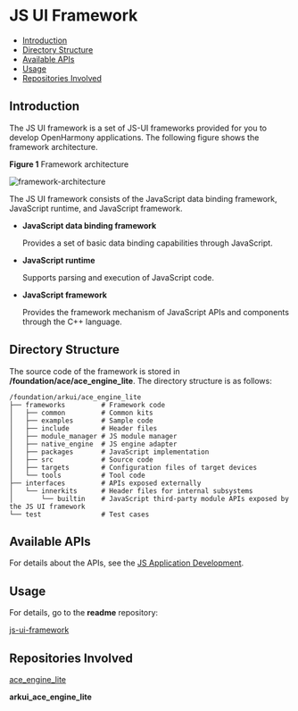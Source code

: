 # JS UI Framework<a name="EN-US_TOPIC_0000001125689015"></a>

-   [Introduction](#section11660541593)
-   [Directory Structure](#section1464106163817)
-   [Available APIs](#section1096322014288)
-   [Usage](#section1529834174016)
-   [Repositories Involved](#section11683135113011)

## Introduction<a name="section11660541593"></a>

The JS UI framework is a set of JS-UI frameworks provided for you to develop OpenHarmony applications. The following figure shows the framework architecture.

**Figure  1**  Framework architecture<a name="fig11520531310"></a>

![](figures/framework-architecture.png "framework-architecture")

The JS UI framework consists of the JavaScript data binding framework, JavaScript runtime, and JavaScript framework.

-   **JavaScript data binding framework**

    Provides a set of basic data binding capabilities through JavaScript.


-   **JavaScript runtime**

    Supports parsing and execution of JavaScript code.


-   **JavaScript framework**

    Provides the framework mechanism of JavaScript APIs and components through the C++ language.


## Directory Structure<a name="section1464106163817"></a>

The source code of the framework is stored in  **/foundation/ace/ace\_engine\_lite**. The directory structure is as follows:

```
/foundation/arkui/ace_engine_lite
├── frameworks         # Framework code
│   ├── common         # Common kits
│   ├── examples       # Sample code
│   ├── include        # Header files
│   ├── module_manager # JS module manager
│   ├── native_engine  # JS engine adapter
│   ├── packages       # JavaScript implementation
│   ├── src            # Source code
│   ├── targets        # Configuration files of target devices
│   └── tools          # Tool code
├── interfaces         # APIs exposed externally
│   └── innerkits      # Header files for internal subsystems
│       └── builtin    # JavaScript third-party module APIs exposed by the JS UI framework
└── test               # Test cases
```

## Available APIs<a name="section1096322014288"></a>

For details about the APIs, see the  [JS Application Development](https://docs.openharmony.cn/pages/v3.1/en/OpenHarmony-Overview.md).

## Usage<a name="section1529834174016"></a>

For details, go to the  **readme**  repository:

[js-ui-framework](https://gitee.com/openharmony/docs/blob/master/en/readme/js-ui-framework.md)

## Repositories Involved<a name="section11683135113011"></a>

[ace\_engine\_lite](https://gitee.com/openharmony/ace_engine_lite/blob/master/README.md)

**arkui\_ace\_engine\_lite**